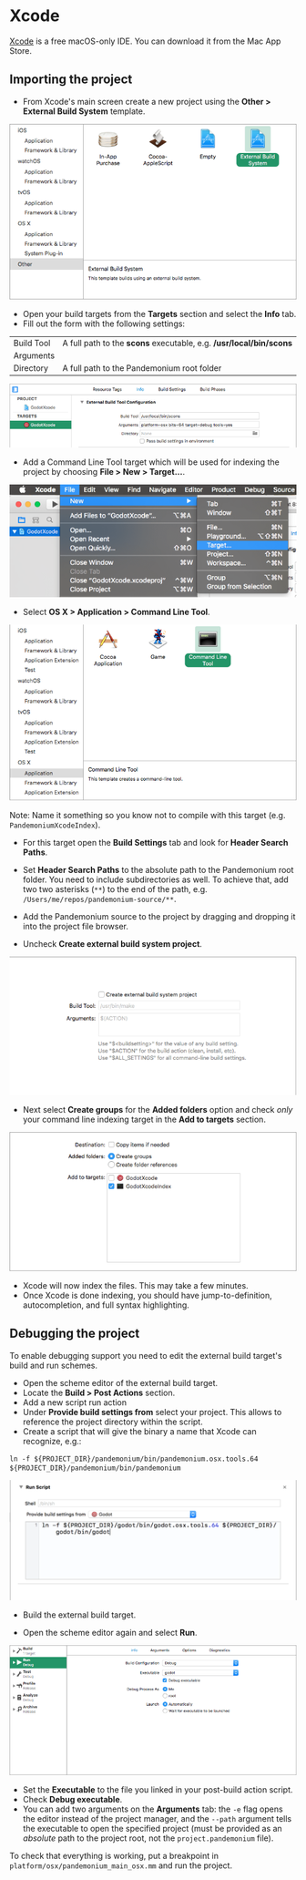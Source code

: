 
# Xcode

[Xcode](https://developer.apple.com/xcode) is a free macOS-only IDE. You can
download it from the Mac App Store.

## Importing the project

- From Xcode's main screen create a new project using the **Other &gt; External Build System** template.

![](img/xcode_1_create_external_build_project.png)

- Open your build targets from the **Targets** section and select the **Info** tab.
- Fill out the form with the following settings:

|            |                                                                              |
|------------|------------------------------------------------------------------------------|
| Build Tool | A full path to the **scons** executable, e.g. **/usr/local/bin/scons**       |
| Arguments  |       |
| Directory  | A full path to the Pandemonium root folder                                   |


![](img/xcode_2_configure_scons.png)

- Add a Command Line Tool target which will be used for indexing the project by
  choosing **File &gt; New &gt; Target...**.

![](img/xcode_3_add_new_target.png)

- Select **OS X &gt; Application &gt; Command Line Tool**.

![](img/xcode_4_select_command_line_target.png)

Note: Name it something so you know not to compile with this target (e.g. `PandemoniumXcodeIndex`).

- For this target open the **Build Settings** tab and look for **Header Search Paths**.
- Set **Header Search Paths** to the absolute path to the Pandemonium root folder. You need to
  include subdirectories as well. To achieve that, add two two asterisks (`**`) to the
  end of the path, e.g. `/Users/me/repos/pandemonium-source/**`.

- Add the Pandemonium source to the project by dragging and dropping it into the project file browser.
- Uncheck **Create external build system project**.

![](img/xcode_5_after_add_pandemonium_source_to_project.png)

- Next select **Create groups** for the **Added folders** option and check *only*
  your command line indexing target in the **Add to targets** section.

![](img/xcode_6_after_add_pandemonium_source_to_project_2.png)

- Xcode will now index the files. This may take a few minutes.
- Once Xcode is done indexing, you should have jump-to-definition,
  autocompletion, and full syntax highlighting.

## Debugging the project

To enable debugging support you need to edit the external build target's build and run schemes.

- Open the scheme editor of the external build target.
- Locate the **Build > Post Actions** section.
- Add a new script run action
- Under **Provide build settings from** select your project. This allows to reference
  the project directory within the script.
- Create a script that will give the binary a name that Xcode can recognize, e.g.:

```
ln -f ${PROJECT_DIR}/pandemonium/bin/pandemonium.osx.tools.64 ${PROJECT_DIR}/pandemonium/bin/pandemonium
```

![](img/xcode_7_setup_build_post_action.png)

- Build the external build target.

- Open the scheme editor again and select **Run**.

![](img/xcode_8_setup_run_scheme.png)

- Set the **Executable** to the file you linked in your post-build action script.
- Check **Debug executable**.
- You can add two arguments on the **Arguments** tab:
  the `-e` flag opens the editor instead of the project manager, and the `--path` argument
  tells the executable to open the specified project (must be provided as an *absolute* path
  to the project root, not the `project.pandemonium` file).

To check that everything is working, put a breakpoint in `platform/osx/pandemonium_main_osx.mm` and
run the project.


